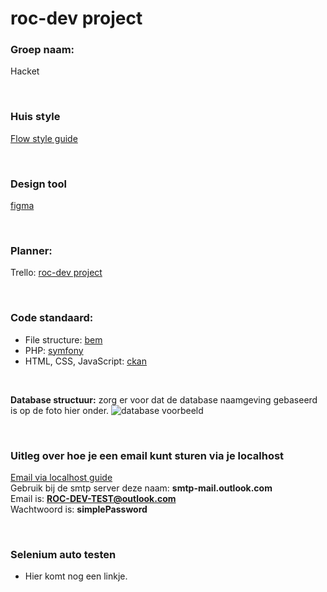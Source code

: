 # roc-dev project

### Groep naam:
Hacket

<br>

### Huis style
[Flow style guide](https://rocvf.flowstyleguide.nl/)

<br>

### Design tool
[figma](https://www.figma.com/files/project/39803788/Team-project?fuid=1027477325359059824)

<br>

### Planner:
Trello: [roc-dev project](https://trello.com/invite/b/jr9MKQZu/c60c5fdcd709f2eb7b0fdfcf2e414e0e/roc-dev-project)

<br>

### Code standaard:
- File structure:          [bem](https://en.bem.info/methodology/filestructure/)
- PHP:                     [symfony](https://symfony.com/doc/current/contributing/code/standards.html)
- HTML, CSS, JavaScript:   [ckan](https://docs.ckan.org/en/ckan-2.7.3/contributing/css.html) 

<br>

**Database structuur:** zorg er voor dat de database naamgeving gebaseerd is op de foto hier onder.
![database voorbeeld](https://user-images.githubusercontent.com/61353780/135430073-4db18a85-21e2-4b62-9123-4b39eb2bd5e9.png)

<br>

### Uitleg over hoe je een email kunt sturen via je localhost
[Email via localhost guide](https://applerinquest.com/how-to-send-an-email-using-smtp-in-localhost-with-wamp/) <br>
Gebruik bij de smtp server deze naam: **smtp-mail.outlook.com** <br>
Email is: **ROC-DEV-TEST@outlook.com** <br>
Wachtwoord is: **simplePassword**

<br>

### Selenium auto testen
- Hier komt nog een linkje.
